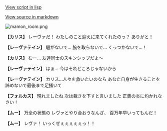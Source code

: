 [View script in lisp](../scripts/100212151.txt)

[View source in markdown](100212151.md)

![mamon_room.png](../images/backgrounds/mamon_room.png)

**【カリス】**
レーヴァだ！
わたしのこと迎えに来てくれたのっ？
ありがと！

**【レーヴァテイン】**
騒がないで…
腕を取らないで…
くっつかないで…！

**【カリス】**
むー…
友達同士のスキンシップだよ～

**【レーヴァテイン】**
はぁ…
今はそれどころじゃないから

**【レーヴァテイン】**
カリス…人々を救いたいのなら
あなた自身が生きることを
諦めないで最後まで足掻いて

**【フォルカス】**
現れましたね
次は裁きを下すと言いました
正義の炎に灼かれなさい！

**【ムー】**
万全の状態の
レヴァとやり合おうなんざ、
百万年早いってもんだ！

**【ムー】**
レヴァ！
いっくぜぇぇぇぇぇっ！！
